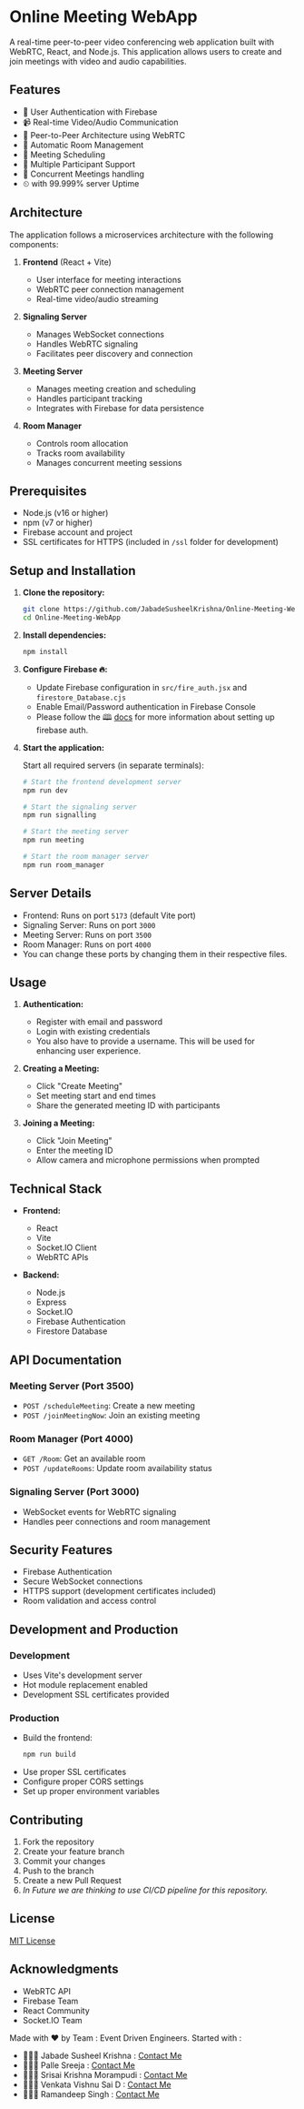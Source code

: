 # Online Meeting WebApp

A real-time peer-to-peer video conferencing web application built with WebRTC, React, and Node.js. This application allows users to create and join meetings with video and audio capabilities.

## Features

- 🔐 User Authentication with Firebase
- 📹 Real-time Video/Audio Communication
- 🤝 Peer-to-Peer Architecture using WebRTC
- 🔄 Automatic Room Management
- 📅 Meeting Scheduling
- 🎯 Multiple Participant Support
- 👥 Concurrent Meetings handling
- ⏲ with 99.999% server Uptime

## Architecture

The application follows a microservices architecture with the following components:

1. **Frontend** (React + Vite)
   - User interface for meeting interactions
   - WebRTC peer connection management
   - Real-time video/audio streaming

2. **Signaling Server**
   - Manages WebSocket connections
   - Handles WebRTC signaling
   - Facilitates peer discovery and connection

3. **Meeting Server**
   - Manages meeting creation and scheduling
   - Handles participant tracking
   - Integrates with Firebase for data persistence

4. **Room Manager**
   - Controls room allocation
   - Tracks room availability
   - Manages concurrent meeting sessions

## Prerequisites

- Node.js (v16 or higher)
- npm (v7 or higher)
- Firebase account and project
- SSL certificates for HTTPS (included in `/ssl` folder for development)

## Setup and Installation

1. **Clone the repository:**
   ```bash
   git clone https://github.com/JabadeSusheelKrishna/Online-Meeting-WebApp.git
   cd Online-Meeting-WebApp
   ```

2. **Install dependencies:**
   ```bash
   npm install
   ```

3. **Configure Firebase 🔥:**
   - Update Firebase configuration in `src/fire_auth.jsx` and `firestore_Database.cjs`
   - Enable Email/Password authentication in Firebase Console
   - Please follow the 🕮 [docs](https://firebase.google.com/docs) for more information about setting up firebase auth.

4. **Start the application:**

   Start all required servers (in separate terminals):

   ```bash
   # Start the frontend development server
   npm run dev

   # Start the signaling server
   npm run signalling

   # Start the meeting server
   npm run meeting

   # Start the room manager server
   npm run room_manager
   ```

## Server Details

- Frontend: Runs on port `5173` (default Vite port)
- Signaling Server: Runs on port `3000`
- Meeting Server: Runs on port `3500`
- Room Manager: Runs on port `4000`
- You can change these ports by changing them in their respective files.

## Usage

1. **Authentication:**
   - Register with email and password
   - Login with existing credentials
   - You also have to provide a username. This will be used for enhancing user experience.

2. **Creating a Meeting:**
   - Click "Create Meeting"
   - Set meeting start and end times
   - Share the generated meeting ID with participants

3. **Joining a Meeting:**
   - Click "Join Meeting"
   - Enter the meeting ID
   - Allow camera and microphone permissions when prompted

## Technical Stack

- **Frontend:**
  - React
  - Vite
  - Socket.IO Client
  - WebRTC APIs

- **Backend:**
  - Node.js
  - Express
  - Socket.IO
  - Firebase Authentication
  - Firestore Database

## API Documentation

### Meeting Server (Port 3500)
- `POST /scheduleMeeting`: Create a new meeting
- `POST /joinMeetingNow`: Join an existing meeting

### Room Manager (Port 4000)
- `GET /Room`: Get an available room
- `POST /updateRooms`: Update room availability status

### Signaling Server (Port 3000)
- WebSocket events for WebRTC signaling
- Handles peer connections and room management

## Security Features

- Firebase Authentication
- Secure WebSocket connections
- HTTPS support (development certificates included)
- Room validation and access control

## Development and Production

### Development
- Uses Vite's development server
- Hot module replacement enabled
- Development SSL certificates provided

### Production
- Build the frontend:
  ```bash
  npm run build
  ```
- Use proper SSL certificates
- Configure proper CORS settings
- Set up proper environment variables

## Contributing

1. Fork the repository
2. Create your feature branch
3. Commit your changes
4. Push to the branch
5. Create a new Pull Request
6. <i>In Future we are thinking to use CI/CD pipeline for this repository.</i>

## License

[MIT License](LICENSE)

## Acknowledgments

- WebRTC API
- Firebase Team
- React Community
- Socket.IO Team

Made with ❤️ by Team : Event Driven Engineers.
Started with : 
- 👨🏻‍🎓 Jabade Susheel Krishna : [Contact Me](https://github.com/JabadeSusheelKrishna)
- 👩🏻‍🎓 Palle Sreeja : [Contact Me](https://github.com/SreejaP11)
- 👨🏻‍🎓 Srisai Krishna Morampudi : [Contact Me](https://github.com/SrisaiKrishna-2022)
- 👨🏻‍🎓 Venkata Vishnu Sai D : [Contact Me](https://github.com/vishnusaireddy502)
- 👨🏻‍🎓 Ramandeep Singh : [Contact Me](https://github.com/theramandeep04)